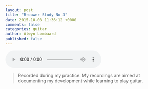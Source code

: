 ```yaml
---
layout: post
title: "Brouwer Study No 3"
date: 2015-10-08 11:36:12 +0000
comments: false
categories: guitar
author: Alwyn Lombaard
published: false
---
```




<audio controls>
  <source src="/music/Brouwer_Study_No_3_20151007_214619.mp3" type="audio/mpeg">
</audio>

>Recorded during my practice. My recordings are aimed at documenting my development while learning to play guitar.
